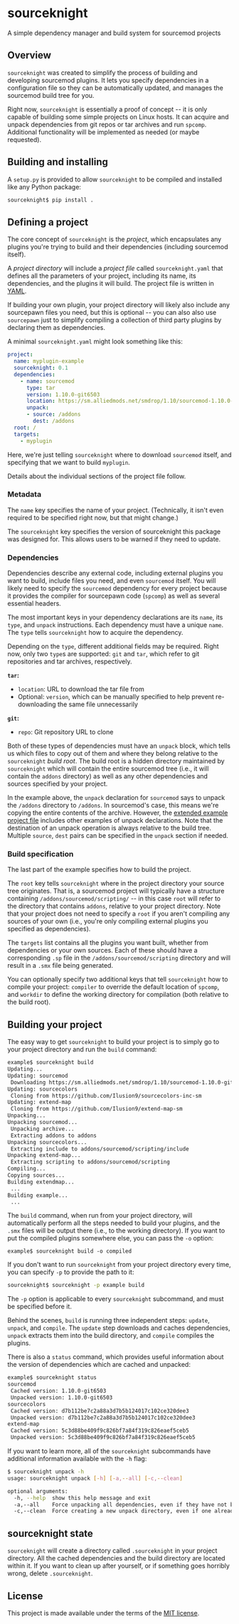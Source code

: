 # sourceknight

A simple dependency manager and build system for sourcemod projects

## Overview

`sourceknight` was created to simplify the process of building and developing sourcemod plugins. It lets you specify dependencies in a configuration file so they can be automatically updated, and manages the sourcemod build tree for you.

Right now, `sourceknight` is essentially a proof of concept -- it is only capable of building some simple projects on Linux hosts. It can acquire and unpack dependencies from git repos or tar archives and run `spcomp`. Additional functionality will be implemented as needed (or maybe requested).

## Building and installing

A `setup.py` is provided to allow `sourceknight` to be compiled and installed like any Python package:

```bash
sourceknight$ pip install .
```

## Defining a project

The core concept of `sourceknight` is the *project*, which encapsulates any plugins you're trying to build and their dependencies (including sourcemod itself).

A *project directory* will include a *project file* called `sourceknight.yaml` that defines all the parameters of your project, including its name,
its dependencies, and the plugins it will build. The project file is written in [YAML](https://en.wikipedia.org/wiki/YAML).

If building your own plugin, your project directory will likely also include any sourcepawn files you need, but this is optional --
you can also also use `sourcepawn` just to simplify compiling a collection of third party plugins by declaring them as dependencies.

A minimal `sourceknight.yaml` might look something like this:

```yaml
project:
  name: myplugin-example
  sourceknight: 0.1
  dependencies:
    - name: sourcemod
      type: tar
      version: 1.10.0-git6503
      location: https://sm.alliedmods.net/smdrop/1.10/sourcemod-1.10.0-git6503-linux.tar.gz
      unpack:
      - source: /addons
        dest: /addons
  root: /
  targets:
    - myplugin
```

Here, we're just telling `sourceknight` where to download `sourcemod` itself, and specifying that we want to build `myplugin`.

Details about the individual sections of the project file follow.

### Metadata

The `name` key specifies the name of your project. (Technically, it isn't even required to be specified right now, but that might change.)

The `sourceknight` key specifies the version of sourceknight this package was designed for. This allows users to be warned if they need to update.

### Dependencies

Dependencies describe any external code, including external plugins you want to build, include files you need, and even `sourcemod` itself. You will likely need to specify the `sourcemod` dependency for every project because it provides the compiler for sourcepawn code (`spcomp`) as well as several essential headers.

The most important keys in your dependency declarations are its `name`, its `type`, and `unpack` instructions. Each dependency must have a unique `name`. The `type` tells `sourceknight` how to acquire the dependency.

Depending on the `type`, different additional fields may be required. Right now, only two `type`s are supported: `git` and `tar`, which refer to git repositories and tar archives, respectively.

**`tar`:**

- `location`: URL to download the tar file from
- Optional: `version`, which can be manually specified to help prevent re-downloading the same file unnecessarily

**`git`:**

- `repo`: Git repository URL to clone

Both of these types of dependencies must have an `unpack` block, which tells us which files to copy out of them and where they belong relative to the `sourceknight` *build root*. The build root is a hidden directory maintained by `sourceknight` which will contain the entire sourcemod tree (i.e., it will contain the `addons` directory) as well as any other dependencies and sources specified by your project.

In the example above, the `unpack` declaration for `sourcemod` says to unpack the `/addons` directory to `/addons`. In sourcemod's case, this means we're copying the entire contents of the archive. However, the [extended example project file](example/sourceknight.yaml) includes other examples of unpack declarations. Note that the destination of an unpack operation is always relative to the build tree. Multiple `source`, `dest` pairs can be specified in the `unpack` section if needed.

### Build specification

The last part of the example specifies how to build the project.

The `root` key tells `sourceknight` where in the project directory your source tree originates. That is, a sourcemod project will typically have a structure containing `/addons/sourcemod/scripting/` -- in this case `root` will refer to the directory that contains `addons`, relative to your project directory. Note that your project does not need to specify a `root` if you aren't compiling any sources of your own (i.e., you're only compiling external plugins you specified as dependencies).

The `targets` list contains all the plugins you want built, whether from dependencies or your own sources. Each of these should have a corresponding `.sp` file in the `/addons/sourcemod/scripting` directory and will result in a `.smx` file being generated.

You can optionally specify two additional keys that tell `sourceknight` how to compile your project: `compiler` to override the default location of `spcomp`, and `workdir` to define the working directory for compilation (both relative to the build root).

## Building your project

The easy way to get `sourceknight` to build your project is to simply go to your project directory and run the `build` command:

```bash
example$ sourceknight build
Updating...
Updating: sourcemod
 Downloading https://sm.alliedmods.net/smdrop/1.10/sourcemod-1.10.0-git6503-linux.tar.gz...
Updating: sourcecolors
 Cloning from https://github.com/Ilusion9/sourcecolors-inc-sm
Updating: extend-map
 Cloning from https://github.com/Ilusion9/extend-map-sm
Unpacking...
Unpacking sourcemod...
 Unpacking archive...
 Extracting addons to addons
Unpacking sourcecolors...
 Extracting include to addons/sourcemod/scripting/include
Unpacking extend-map...
 Extracting scripting to addons/sourcemod/scripting
Compiling...
Copying sources...
Building extendmap...
 ...
Building example...
 ...
```

The `build` command, when run from your project directory, will automatically perform all the steps needed to build your plugins, and the `.smx` files will be output there (i.e., to the working directory). If you want to put the compiled plugins somewhere else, you can pass the `-o` option:

```
example$ sourceknight build -o compiled
```

If you don't want to run `sourceknight` from your project directory every time, you can specify `-p` to provide the path to it:

```bash
sourceknight$ sourceknight -p example build
```

The `-p` option is applicable to every `sourceknight` subcommand, and must be specified before it.

Behind the scenes, `build` is running three independent steps: `update`, `unpack`, and `compile`. The `update` step downloads and caches dependencies, `unpack` extracts them into the build directory, and `compile` compiles the plugins.

There is also a `status` command, which provides useful information about the version of dependencies which are cached and unpacked:

```bash
example$ sourceknight status
sourcemod
 Cached version: 1.10.0-git6503
 Unpacked version: 1.10.0-git6503
sourcecolors
 Cached version: d7b112be7c2a88a3d7b5b124017c102ce320dee3
 Unpacked version: d7b112be7c2a88a3d7b5b124017c102ce320dee3
extend-map
 Cached version: 5c3d88be409f9c826bf7a84f319c826eaef5ceb5
 Unpacked version: 5c3d88be409f9c826bf7a84f319c826eaef5ceb5
```

If you want to learn more, all of the `sourceknight` subcommands have additional information available with the `-h` flag:

```bash
$ sourceknight unpack -h
usage: sourceknight unpack [-h] [-a,--all] [-c,--clean]

optional arguments:
  -h, --help  show this help message and exit
  -a,--all    Force unpacking all dependencies, even if they have not been updated
  -c,--clean  Force creating a new unpack directory, even if one already exists
```

## sourceknight state

`sourceknight` will create a directory called `.sourceknight` in your project directory. All the cached dependencies and the build directory are located within it. If you want to clean up after yourself, or if something goes horribly wrong, delete `.sourceknight`.

## License 

This project is made available under the terms of the [MIT license](LICENSE).
